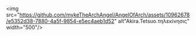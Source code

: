 <img src="https://github.com/mykeTheArchAngel/AngelOfArch/assets/10962678/e5352d38-7880-4a5f-9854-e5ec4aeb1d52" alt"Akira.Tetsuo.τηλεκίνησις" width="500"/>
